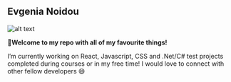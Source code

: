 ## Evgenia Noidou ##

![alt text](https://github.com/EvgeniaNoidou/EvgeniaNo/blob/master/photo.jpg?raw=true)

👋**Welcome to my repo with all of my favourite things!**

I’m currently working on React, Javascript, CSS and .Net/C# test projects completed during courses or in my free time! I would love to connect with other fellow developers 😄

